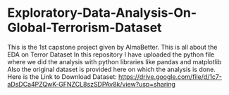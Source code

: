 # Exploratory-Data-Analysis-On-Global-Terrorism-Dataset
This is the 1st capstone project given by AlmaBetter.
This is all about the EDA on Terror Dataset
In this repository I have uploaded the python file where we did the analysis with python libraries like pandas and matplotlib
Also the original dataset is provided here on which the analysis is done.
Here is the Link to Download Dataset: https://drive.google.com/file/d/1c7-aDsDCa4PZQwK-GFNZCL8szSDPAv8k/view?usp=sharing
